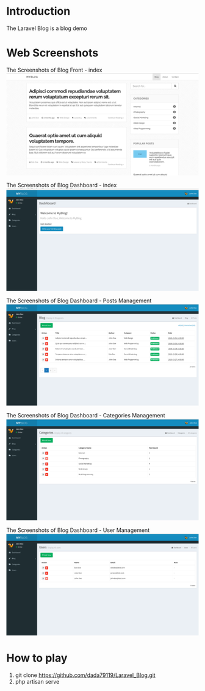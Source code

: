 # Introduction

The Laravel Blog is a blog demo

# Web Screenshots

The Screenshots of Blog Front - index
![alt text](https://raw.githubusercontent.com/dada79119/Laravel_Blog/master/introImg/blog-index.png)

The Screenshots of Blog Dashboard - index
![alt text](https://raw.githubusercontent.com/dada79119/Laravel_Blog/master/introImg/blog-dashboard-index.png)

The Screenshots of Blog Dashboard - Posts Management
![alt text](https://raw.githubusercontent.com/dada79119/Laravel_Blog/master/introImg/blog-dashboard-posts.png)

The Screenshots of Blog Dashboard - Categories Management
![alt text](https://raw.githubusercontent.com/dada79119/Laravel_Blog/master/introImg/blog-dashboard-categories.png)

The Screenshots of Blog Dashboard - User Management
![alt text](https://raw.githubusercontent.com/dada79119/Laravel_Blog/master/introImg/blog-dashboard-users.png)

# How to play
1. git clone https://github.com/dada79119/Laravel_Blog.git
2. php artisan serve
